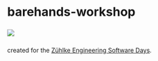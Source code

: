 barehands-workshop
==================

<img src="http://blog.zuehlke.com/wp-content/uploads/2013/09/Zuehlke_SWE-Days_Logo_final_SWE-Days-petrol-215x215.jpg" style="margin: 24px auto; display: block;"/>
created for the <a href="http://blog.zuehlke.com/software-engineering-days-knowledge-transfer-at-zuhlke/">Zühlke Engineering Software Days</a>.
